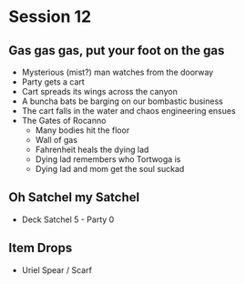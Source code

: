 # Session 12

## Gas gas gas, put your foot on the gas
* Mysterious (mist?) man watches from the doorway
* Party gets a cart
* Cart spreads its wings across the canyon
* A buncha bats be barging on our bombastic business
* The cart falls in the water and chaos engineering ensues
* The Gates of Rocanno
    * Many bodies hit the floor
    * Wall of gas
    * Fahrenheit heals the dying lad
    * Dying lad remembers who Tortwoga is
    * Dying lad and mom get the soul suckad

## Oh Satchel my Satchel
* Deck Satchel 5 - Party 0

## Item Drops
* Uriel Spear / Scarf
